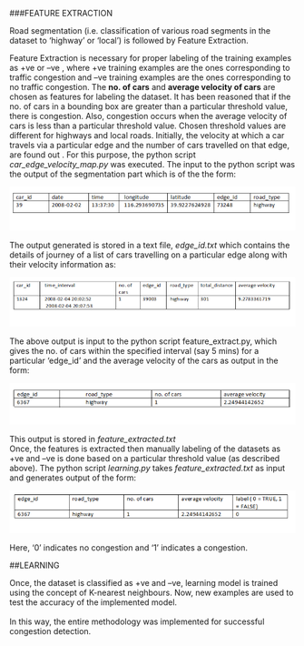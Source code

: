 ###FEATURE EXTRACTION

Road segmentation (i.e. classification of various road segments in the dataset to ‘highway’ or ‘local’) is followed by Feature Extraction. 

   Feature Extraction is necessary for proper labeling of the training examples as +ve or –ve , where +ve training examples are the ones corresponding to traffic congestion and –ve training examples are the ones corresponding to no traffic congestion. 
   The **no. of cars** and **average velocity of cars** are chosen as features for labeling the dataset. 
It has been reasoned that if the no. of cars in a bounding box are greater than a particular threshold value, there is congestion. Also, congestion occurs when the average velocity of cars is less than a particular threshold value. Chosen threshold values are different for highways and local roads. 
  Initially, the velocity at which a car travels via a particular edge and the number of cars travelled on that edge, are found out . For this purpose, the python script *car_edge_velocity_map.py* was executed. The input to the python script was the output of the segmentation part which is of the the form:<br/>

![](https://github.com/cs60050/MacTrackz/blob/master/Picture/1.PNG)

The output generated is stored in a text file, *edge_id.txt* which contains the details of journey of a list of cars travelling on a particular edge along with their velocity information as:<br/>

![](https://github.com/cs60050/MacTrackz/blob/master/Picture/2.png)

The above output is input to the python script feature_extract.py, which gives the no. of cars within the specified interval  (say 5 mins) for a particular ‘edge_id’ and the average velocity of the cars as output in the form:<br/>

![](https://github.com/cs60050/MacTrackz/blob/master/Picture/3.png)

This output is stored in *feature_extracted.txt*<br/>
Once, the features is extracted then manually labeling of the datasets as +ve and –ve is done based on a particular threshold value (as described above). The python script *learning.py* takes *feature_extracted.txt* as input and generates output of the form:<br/>

![](https://github.com/cs60050/MacTrackz/blob/master/Picture/4.png)

Here,  ‘0’ indicates no congestion and ‘1’ indicates a congestion.<br/>

##LEARNING

   Once, the dataset is classified as +ve and –ve, learning model is trained using the concept of K-nearest neighbours. Now, new examples are used to test the accuracy of the implemented model.<br/>  
In this way, the entire methodology was implemented for successful congestion detection.
